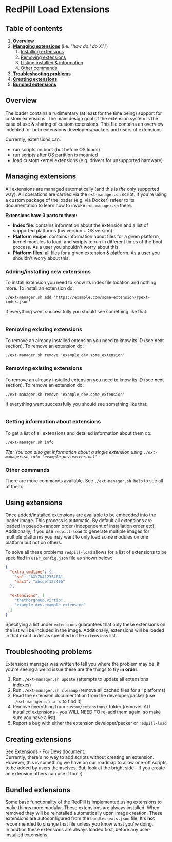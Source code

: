 # RedPill Load Extensions

## Table of contents
1. [**Overview**](#overview)
2. [**Managing extensions**](#managing-extensions) (i.e. *"how do I do X?"*)
   1. [Installing extensions](#addinginstalling-new-extensions)
   2. [Removing extensions](#removing-existing-extensions)
   3. [Listing installed & information](#getting-information-about-extensions)
   4. [Other commands](#other-commands)
3. [**Troubleshooting problems**](#troubleshooting-problems)
4. [**Creating extensions**](#creating-extensions)
5. [**Bundled extensions**](#bundled-extensions)


## Overview
The loader contains a rudimentary (at least for the time being) support for custom extensions. The main design goal of 
the extension system is the ease of use & sharing of custom extensions. This file contains an overview indented for both
extensions developers/packers and users of extensions.

Currently, extensions can:
 - run scripts on boot (but before OS loads)
 - run scripts after OS partition is mounted
 - load custom kernel extensions (e.g. drivers for unsupported hardware)


## Managing extensions
All extensions are managed automatically (and this is *the* only supported way). All operations are carried via the
`ext-manager.sh` script. If you're using a custom package of the loader (e.g. via Docker) refeer to its documentation to
learn how to invoke `ext-manager.sh` there.

**Extensions have 3 parts to them:**
 - **Index file**: contains information about the extension and a list of supported platforms (hw version + OS version)
 - **Platform recipe**: contains information about files for a given platform, kernel modules to load, and scripts to
   run in different times of the boot process. As a user you shouldn't worry about this.
 - **Platform files**: all files for a given extension & platform. As a user you shouldn't worry about this.


### Adding/installing new extensions
To install extension you need to know its index file location and nothing more. To install an extension do:

```shell
./ext-manager.sh add 'https://example.com/some-extension/rpext-index.json'
```

If everything went successfully you should see something like that:
```

```

### Removing existing extensions
To remove an already installed extension you need to know its ID (see next section). To remove an extension do:

```shell
./ext-manager.sh remove 'example_dev.some_extension'
```

### Removing existing extensions
To remove an already installed extension you need to know its ID (see next section). To remove an extension do:

```shell
./ext-manager.sh remove 'example_dev.some_extension'
```

If everything went successfully you should see something like that:
```

```

### Getting information about extensions
To get a list of all extensions and detailed information about them do:

```shell
./ext-manager.sh info
```

***Tip:** You can also get information about a single extension using `./ext-manager.sh info 'example_dev.extension1'`* 


### Other commands
There are more commands available. See `./ext-manager.sh help` to see all of them.


## Using extensions
Once added/installed extensions are available to be embedded into the loader image. This process is automatic. By 
default all extensions are loaded in pseudo-random order (independent of installation order etc). Additionally, if you
use `redpill-load` to generate multiple images for multiple platforms you may want to only load some modules on one
platform but not on others.

To solve all these problems `redpill-load` allows for a list of extensions to be specified in `user_config.json` file
as shown below:

```json
{
  "extra_cmdline": {
    "sn": "AXYZNA12354FA",
    "mac1": "abcdef123456"
  },

  "extensions": [
    "thethorgroup.virtio",
    "example_dev.example_extension"
  ]
}
```

Specifying a list under `extensions` guarantees that only these extensions on the list will be included in the image. 
Additionally, extensions will be loaded in that exact order as specified in the `extensions` list.


## Troubleshooting problems
Extensions manager was written to tell you where the problem may be. If you're seeing a weird issue these are the things
to try **in order**:
 1. Run `./ext-manager.sh update` (attempts to update all extensions indexes)
 2. Run `./ext-manager.sh cleanup` (remove all cached files for all platforms)
 3. Read the extension documentation from the developer/packer (use `./ext-manager.sh info` to find it)
 4. Remove everything from `custom/extensions/` folder (removes ALL installed extensions - you WILL NEED TO re-add them 
    again, so make sure you have a list)
 5. Report a bug with either the extension developer/packer or `redpill-load`


## Creating extensions
See [Extensions - For Devs](extensions-for-devs.md) document.  
Currently, there's no way to add scripts without creating an extension. However, 
this is something we have on our roadmap to allow one-off scripts to be added by users themselves. But, look at the 
bright side - if you create an extension others can use it too! :)


## Bundled extensions
Some base functionality of the RedPill is implemented using extensions to make things more modular. These extensions are
always installed. When removed they will be reinstalled automatically upon image creation. These extensions are 
autoconfigured from the `bundles-exts.json` file. It's **not** recommended to change that file unless you know what 
you're doing.  
In addtion these extensions are always loaded first, before any user-installed extensions.
